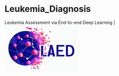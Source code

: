 # Leukemia_Diagnosis
 Leukemia Assessment via End-to-end Deep Learning  |   ![LOGO](https://raw.githubusercontent.com/ZhangChenLab/LAED/main/README/OIG.png)  


